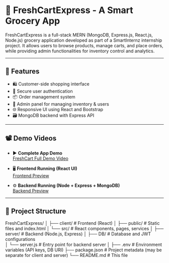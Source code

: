 # 🛒 FreshCartExpress - A Smart Grocery App

FreshCartExpress is a full-stack MERN (MongoDB, Express.js, React.js, Node.js) grocery application developed as part of a SmartInternz internship project. It allows users to browse products, manage carts, and place orders, while providing admin functionalities for inventory control and analytics.

---

## 🚀 Features

- 🛍️ Customer-side shopping interface
- 👤 Secure user authentication
- 📦 Order management system
- 🧾 Admin panel for managing inventory & users
- 🌐 Responsive UI using React and Bootstrap
- 🗃️ MongoDB backend with Express API

---

## 📽️ Demo Videos

- ▶️ **Complete App Demo**  
  [FreshCart Full Demo Video](https://drive.google.com/file/d/1KjHwY1T5b4LXJ2ln9w9qjbSLUfk1_3Yq/view?usp=drive_link)

- 🖥️ **Frontend Running (React UI)**  
  [Frontend Preview](https://drive.google.com/file/d/1qnvem7CTVZnLypQPG-a7lvbMF0hbYIQL/view?usp=drive_link)

- ⚙️ **Backend Running (Node + Express + MongoDB)**  
  [Backend Preview](https://drive.google.com/file/d/1-q-2bmrtmHMOyF2gasg8FxwmP6MPxrnk/view?usp=drive_link)

---

## 📂 Project Structure
FreshCartExpress/
│
├── client/            # Frontend (React)
│   ├── public/        # Static files and index.html
│   └── src/           # React components, pages, services
│
├── server/            # Backend (Node.js, Express)
│   ├── DB/        # Database and JWT configurations       
│   └── server.js      # Entry point for backend server
│
├── .env               # Environment variables (API keys, DB URI)
├── package.json       # Project metadata (may be separate for client and server)
└── README.md          # This file
